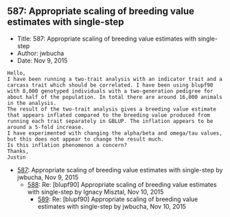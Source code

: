 ## 587: Appropriate scaling of breeding value estimates with single-step

- Title: 587: Appropriate scaling of breeding value estimates with single-step
- Author: jwbucha
- Date: Nov 9, 2015

```
Hello,
I have been running a two-trait analysis with an indicator trait and a carcass trait which should be correlated. I have been using blupf90 with 8,000 genotyped individuals with a two-generation pedigree for about half of the population. In total there are around 16,000 animals in the analysis. 
The result of the two-trait analysis gives a breeding value estimate that appears inflated compared to the breeding value produced from running each trait separately in GBLUP. The inflation appears to be around a 5-fold increase. 
I have experimented with changing the alpha/beta and omega/tau values, but this does not appear to change the result much.
Is this inflation phenomenon a concern?
Thanks,
Justin
```

- [587](0587.md): Appropriate scaling of breeding value estimates with single-step by jwbucha, Nov 9, 2015
    - [588](0588.md): Re: [blupf90] Appropriate scaling of breeding value estimates with single-step by Ignacy Misztal, Nov 10, 2015
        - [589](0589.md): Re: [blupf90] Appropriate scaling of breeding value estimates with single-step by jwbucha, Nov 10, 2015
